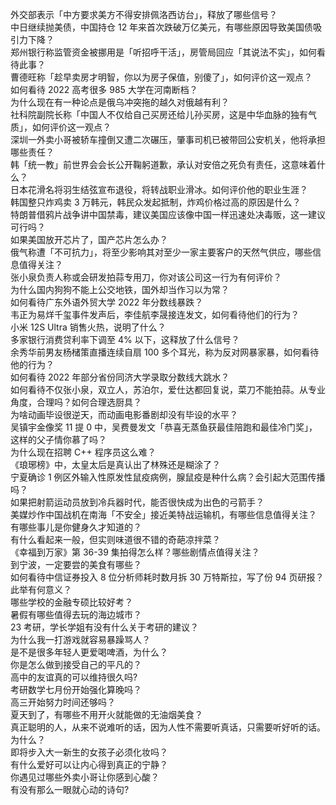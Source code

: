 外交部表示「中方要求美方不得安排佩洛西访台」，释放了哪些信号？  
中日继续抛美债，中国持仓 12 年来首次跌破万亿美元，有哪些原因导致美国债吸引力下降？  
郑州银行称监管资金被挪用是「听招呼干活」，房管局回应「其说法不实」，如何看待此事？  
曹德旺称「趁早卖房才明智，你以为房子保值，别傻了」，如何评价这一观点？  
如何看待 2022 高考很多 985 大学在河南断档？  
为什么现在有一种论点是俄乌冲突拖的越久对俄越有利？  
社科院副院长称「中国人不仅给自己买房还给儿孙买房，这是中华血脉的独有气质」，如何评价这一观点？  
深圳一外卖小哥被轿车撞倒又遭二次碾压，肇事司机已被带回公安机关，他将承担哪些责任？  
韩「统一教」前世界会会长公开鞠躬道歉，承认对安倍之死负有责任，这意味着什么？  
日本花滑名将羽生结弦宣布退役，将转战职业滑冰。如何评价他的职业生涯？  
韩国整只炸鸡卖 3 万韩元，韩民众发起抵制，炸鸡价格过高的原因是什么？  
特朗普借鸦片战争讲中国禁毒，建议美国应该像中国一样迅速处决毒贩，这一建议可行吗？  
如果美国放开芯片了，国产芯片怎么办？  
俄气称遭「不可抗力」，将至少影响其对至少一家主要客户的天然气供应，哪些信息值得关注？  
张小泉负责人称或会研发拍蒜专用刀，你对该公司这一行为有何评价？  
为什么国内狗狗不能上公交地铁，国外却当作习以为常？  
如何看待广东外语外贸大学 2022 年分数线暴跌？  
韦正为易烊千玺事件发声后，李佳航李晟接连发文，如何看待他们的行为？  
小米 12S Ultra 销售火热，说明了什么？  
多家银行消费贷利率下调至 4% 以下，这释放了什么信号？  
余秀华前男友杨槠策直播连续自扇 100 多个耳光，称为反对网暴家暴，如何看待他的行为？  
如何看待 2022 年部分省份同济大学录取分数线大跳水？  
如何看待不仅张小泉，双立人，苏泊尔，爱仕达都回复说，菜刀不能拍蒜。从专业角度，合理吗？如何合理选厨具？  
为啥动画毕设很逆天，而动画电影番剧却没有毕设的水平？  
吴镇宇金像奖 11 提 0 中，吴费曼发文「恭喜无蒸鱼获最佳陪跑和最佳冷门奖」，这样的父子情你慕了吗？  
为什么现在招聘 C++ 程序员这么难？  
《琅琊榜》中，太皇太后是真认出了林殊还是糊涂了？  
宁夏确诊 1 例区外输入性原发性鼠疫病例，腺鼠疫是种什么病？会引起大范围传播吗？  
如果把射箭运动员放到冷兵器时代，能否很快成为出色的弓箭手？  
美媒炒作中国战机在南海「不安全」接近美特战运输机，有哪些信息值得关注？  
有哪些事儿是你健身久才知道的？  
有什么看起来一般，但实则味道很不错的奇葩凉拌菜？  
《幸福到万家》第 36-39 集拍得怎么样？哪些剧情点值得关注？  
到宁波，一定要尝的美食有哪些？  
如何看待中信证券投入 8 位分析师耗时数月拆 30 万特斯拉，写了份 94 页研报？ 此举有何意义？  
哪些学校的金融专硕比较好考？  
暑假有哪些值得去玩的海边城市？  
23 考研，学长学姐有没有什么关于考研的建议？  
为什么我一打游戏就容易暴躁骂人？  
是不是很多年轻人更爱喝啤酒，为什么？  
你是怎么做到接受自己的平凡的？  
高中的友谊真的可以维持很久吗?  
考研数学七月份开始强化算晚吗？  
高三开始努力时间还够吗？  
夏天到了，有哪些不用开火就能做的无油烟美食？  
真正聪明的人，从来不说难听的话，因为人性不需要听真话，只需要听好听的话。为什么？  
即将步入大一新生的女孩子必须化妆吗？  
有什么爱好可以让内心得到真正的宁静？  
你遇见过哪些外卖小哥让你感到心酸？  
有没有那么一眼就心动的诗句?  
